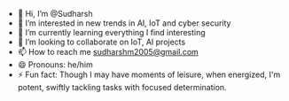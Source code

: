 - 👋 Hi, I’m @Sudharsh
- 👀 I’m interested in new trends in AI, IoT and cyber security 
- 🌱 I’m currently learning everything I find interesting
- 💞️ I’m looking to collaborate on IoT, AI projects
- 📫 How to reach me sudharshm2005@gmail.com
- 😄 Pronouns: he/him
- ⚡ Fun fact: Though I may have moments of leisure, when energized, I'm potent, swiftly tackling tasks with focused determination.
